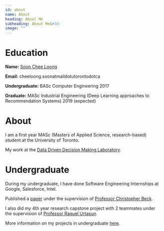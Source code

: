 ```yaml
---
id: about 
name: About
heading: About Me
subheading: About Me&#58; 
image: ""
---
```


# Education 

**Name:** [Soon Chee Loong](http://scheeloong.github.io)

**Email:** cheeloong.soonatmaildotutorontodotca 

**Undergraduate:**  BASc Computer Engineering 2017

**Graduate:**  MASc Industrial Engineering (Deep Learning approaches to Recommendation Systems) 2019 (expected)

# About

I am a first year MASc (Masters of Applied Science, research-based) student at the University of Toronto.

My work at the [Data Driven Decision Making Laboratory](http://d3m.mie.utoronto.ca/members/).

# Undergraduate 
During my undergraduate, I have done Software Engineering Internships at Google, Salesforce, Intel. 

Published a [paper](https://link.springer.com/article/10.1007/s10601-016-9238-x) under the supervision of [Professor Christopher Beck](https://www.mie.utoronto.ca/mie/faculty/beck).

I also did my 4th year research capstone project with 2 teammates under the supervision of [Professor Raquel Urtasun](http://www.cs.toronto.edu/~urtasun/).

More information on my projects in undergraduate [here](www.sooncheeloong.com).
